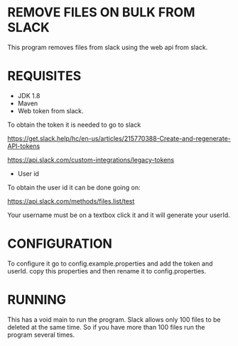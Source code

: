 # REMOVE FILES ON BULK FROM SLACK

This program removes files from slack using the web api from slack.

# REQUISITES

- JDK 1.8
- Maven
- Web token from slack.

To obtain the token it is needed to go to slack 

https://get.slack.help/hc/en-us/articles/215770388-Create-and-regenerate-API-tokens

https://api.slack.com/custom-integrations/legacy-tokens


- User id

To obtain the user id it can be done going on:

https://api.slack.com/methods/files.list/test

Your username must be on a textbox click it and it will generate your userId.

# CONFIGURATION

To configure it go to config.example.properties and add the token and userId.
copy this properties and then rename it to config.properties.

# RUNNING

This has a void main to run the program.
Slack allows only 100 files to be deleted at the same time.
So if you have more than 100 files run the program several times.
